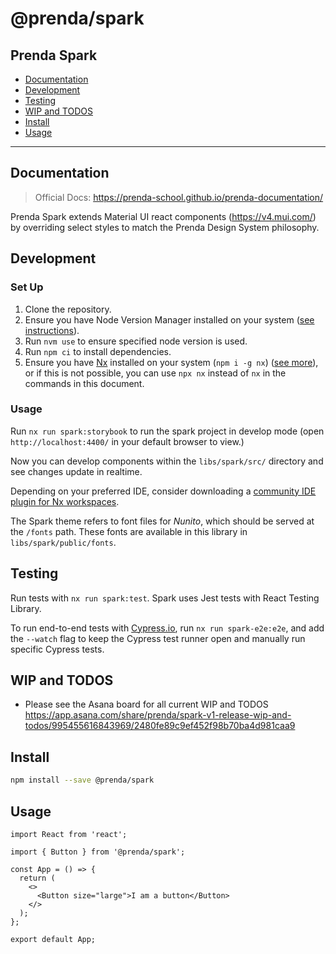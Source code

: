 # @prenda/spark

## Prenda Spark

- [Documentation](#documentation)
- [Development](#development)
- [Testing](#testing)
- [WIP and TODOS](#wip-and-todos)
- [Install](#install)
- [Usage](#usage)

---

## Documentation

> Official Docs: https://prenda-school.github.io/prenda-documentation/

Prenda Spark extends Material UI react components (https://v4.mui.com/) by overriding select styles to match the Prenda Design System philosophy.

## Development

### Set Up

1. Clone the repository.
2. Ensure you have Node Version Manager installed on your system ([see instructions](https://github.com/nvm-sh/nvm#installing-and-updating)).
3. Run `nvm use` to ensure specified node version is used.
4. Run `npm ci` to install dependencies.
5. Ensure you have [Nx](https://nx.dev) installed on your system (`npm i -g nx`) ([see more](https://nx.dev/latest/react/tutorial/01-create-application#note-on-the-nx-cli)), or if this is not possible, you can use `npx nx` instead of `nx` in the commands in this document.

### Usage

Run `nx run spark:storybook` to run the spark project in develop mode (open `http://localhost:4400/` in your default browser to view.)

Now you can develop components within the `libs/spark/src/` directory and see changes update in realtime.

Depending on your preferred IDE, consider downloading a [community IDE plugin for Nx workspaces](https://nx.dev/latest/react/getting-started/console#download).

The Spark theme refers to font files for _Nunito_, which should be served at the `/fonts` path. These fonts are available in this library in `libs/spark/public/fonts`.

## Testing

Run tests with `nx run spark:test`.
Spark uses Jest tests with React Testing Library.

To run end-to-end tests with [Cypress.io](https://www.cypress.io/), run `nx run spark-e2e:e2e`, and add the `--watch` flag to keep the Cypress test runner open and manually run specific Cypress tests.

## WIP and TODOS

- Please see the Asana board for all current WIP and TODOS https://app.asana.com/share/prenda/spark-v1-release-wip-and-todos/995455616843969/2480fe89c9ef452f98b70ba4d981caa9

## Install

```bash
npm install --save @prenda/spark
```

## Usage

```tsx
import React from 'react';

import { Button } from '@prenda/spark';

const App = () => {
  return (
    <>
      <Button size="large">I am a button</Button>
    </>
  );
};

export default App;
```
